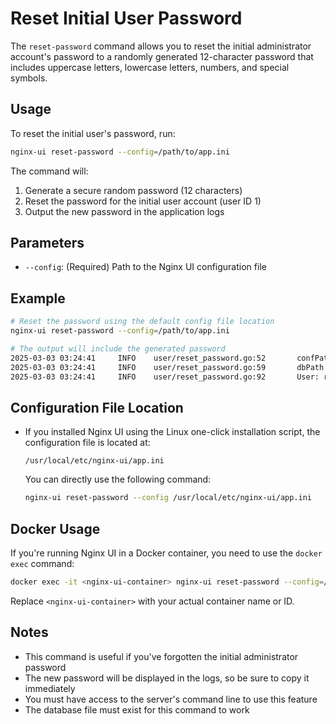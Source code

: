# Reset Initial User Password

The `reset-password` command allows you to reset the initial administrator account's password to a randomly generated 12-character password that includes uppercase letters, lowercase letters, numbers, and special symbols.

## Usage

To reset the initial user's password, run:

```bash
nginx-ui reset-password --config=/path/to/app.ini
```

The command will:
1. Generate a secure random password (12 characters)
2. Reset the password for the initial user account (user ID 1)
3. Output the new password in the application logs

## Parameters

- `--config`: (Required) Path to the Nginx UI configuration file

## Example

```bash
# Reset the password using the default config file location
nginx-ui reset-password --config=/path/to/app.ini

# The output will include the generated password
2025-03-03 03:24:41     INFO    user/reset_password.go:52       confPath: ../app.ini
2025-03-03 03:24:41     INFO    user/reset_password.go:59       dbPath: ../database.db
2025-03-03 03:24:41     INFO    user/reset_password.go:92       User: root, Password: X&K^(X0m(E&&
```

## Configuration File Location

- If you installed Nginx UI using the Linux one-click installation script, the configuration file is located at:
  ```
  /usr/local/etc/nginx-ui/app.ini
  ```

  You can directly use the following command:
  ```bash
  nginx-ui reset-password --config /usr/local/etc/nginx-ui/app.ini
  ```

## Docker Usage

If you're running Nginx UI in a Docker container, you need to use the `docker exec` command:

```bash
docker exec -it <nginx-ui-container> nginx-ui reset-password --config=/etc/nginx-ui/app.ini
```

Replace `<nginx-ui-container>` with your actual container name or ID.

## Notes

- This command is useful if you've forgotten the initial administrator password
- The new password will be displayed in the logs, so be sure to copy it immediately
- You must have access to the server's command line to use this feature
- The database file must exist for this command to work 